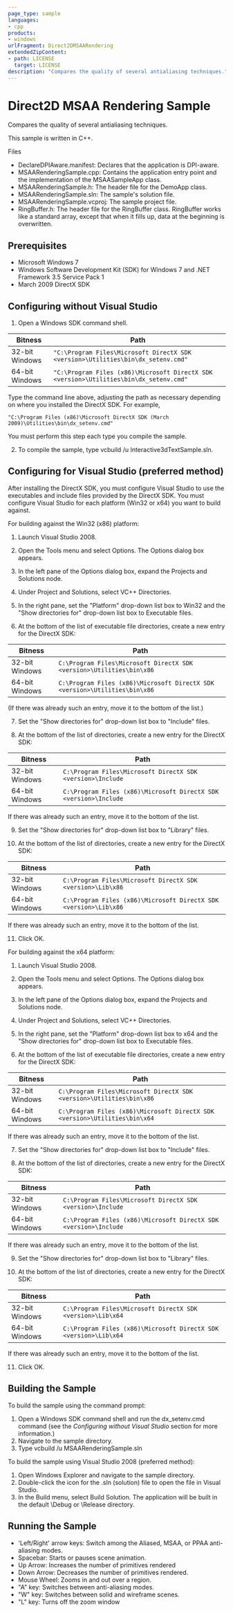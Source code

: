 ```yaml
---
page_type: sample
languages:
- cpp
products:
- windows
urlFragment: Direct2DMSAARendering
extendedZipContent:
- path: LICENSE
  target: LICENSE
description: "Compares the quality of several antialiasing techniques."
---
```


# Direct2D MSAA Rendering Sample

Compares the quality of several antialiasing techniques.

This sample is written in C++.

Files

* DeclareDPIAware.manifest: Declares that the application is DPI-aware. 
* MSAARenderingSample.cpp: Contains the application entry point and the implementation of the MSAASampleApp class.
* MSAARenderingSample.h: The header file for the DemoApp class.
* MSAARenderingSample.sln: The sample's solution file.
* MSAARenderingSample.vcproj: The sample project file.
* RingBuffer.h: The header file for the RingBuffer class. RingBuffer works like a standard array, except that when it fills up, data at the beginning is overwritten.
 
## Prerequisites

* Microsoft Windows 7
* Windows Software Development Kit (SDK) for Windows 7 and .NET Framework 3.5 Service Pack 1 
* March 2009 DirectX SDK

## Configuring without Visual Studio

1. Open a Windows SDK command shell. 

| Bitness        | Path                                                                                   |
|----------------|----------------------------------------------------------------------------------------|
| 32-bit Windows | `"C:\Program Files\Microsoft DirectX SDK <version>\Utilities\bin\dx_setenv.cmd"`       |
| 64-bit Windows | `"C:\Program Files (x86)\Microsoft DirectX SDK <version>\Utilities\bin\dx_setenv.cmd"` |

Type the command line above, adjusting the path as necessary depending on where you installed the DirectX SDK. For example,

```
"C:\Program Files (x86)\Microsoft DirectX SDK (March 2009)\Utilities\bin\dx_setenv.cmd"
```

You must perform this step each type you compile the sample.

2. To compile the sample, type vcbuild /u Interactive3dTextSample.sln.


## Configuring for Visual Studio (preferred method)

After installing the DirectX SDK, you must configure Visual Studio
to use the executables and include files provided by the DirectX SDK. You must configure Visual Studio for
each platform (Win32 or x64) you want to build against. 

For building against the Win32 (x86) platform:

1. Launch Visual Studio 2008.

2. Open the Tools menu and select Options. The Options dialog box appears.

3. In the left pane of the Options dialog box, expand the Projects and Solutions node.

4. Under Project and Solutions, select VC++ Directories.

5. In the right pane, set the "Platform" drop-down list box to Win32 and the 
   "Show directories for" drop-down list box to Executable files.

6. At the bottom of the list of executable file directories, create a new entry for the DirectX SDK:

| Bitness        | Path                                                                       |
|----------------|----------------------------------------------------------------------------|
| 32-bit Windows | `C:\Program Files\Microsoft DirectX SDK <version>\Utilities\bin\x86`       |
| 64-bit Windows | `C:\Program Files (x86)\Microsoft DirectX SDK <version>\Utilities\bin\x86` |

(If there was already such an entry, move it to the bottom of the list.)
  
7. Set the "Show directories for" drop-down list box to "Include" files.

8. At the bottom of the list of directories, create a new entry for the DirectX SDK: 

| Bitness        | Path                                                             |
|----------------|------------------------------------------------------------------|
| 32-bit Windows | `C:\Program Files\Microsoft DirectX SDK <version>\Include`       |
| 64-bit Windows | `C:\Program Files (x86)\Microsoft DirectX SDK <version>\Include` |

If there was already such an entry, move it to the bottom of the list.

9. Set the "Show directories for" drop-down list box to "Library" files.

10. At the bottom of the list of directories, create a new entry for the DirectX SDK:

| Bitness        | Path                                                             |
|----------------|------------------------------------------------------------------|
| 32-bit Windows | `C:\Program Files\Microsoft DirectX SDK <version>\Lib\x86`       |
| 64-bit Windows | `C:\Program Files (x86)\Microsoft DirectX SDK <version>\Lib\x86` |

If there was already such an entry, move it to the bottom of the list.

11. Click OK.

For building against the x64 platform:

1. Launch Visual Studio 2008.

2. Open the Tools menu and select Options. The Options dialog box appears.

3. In the left pane of the Options dialog box, expand the Projects and Solutions node.

4. Under Project and Solutions, select VC++ Directories.

5. In the right pane, set the "Platform" drop-down list box to x64 and the 
 "Show directories for" drop-down list box to Executable files. 

6. At the bottom of the list of executable file directories, create a new entry for the DirectX SDK:  

| Bitness        | Path                                                                       |
|----------------|----------------------------------------------------------------------------|
| 32-bit Windows | `C:\Program Files\Microsoft DirectX SDK <version>\Utilities\bin\x86`       |
| 64-bit Windows | `C:\Program Files (x86)\Microsoft DirectX SDK <version>\Utilities\bin\x64` |

If there was already such an entry, move it to the bottom of the list.

7. Set the "Show directories for" drop-down list box to "Include" files.

8. At the bottom of the list of directories, create a new entry for the DirectX SDK: 

| Bitness        | Path                                                             |
|----------------|------------------------------------------------------------------|
| 32-bit Windows | `C:\Program Files\Microsoft DirectX SDK <version>\Include`       |
| 64-bit Windows | `C:\Program Files (x86)\Microsoft DirectX SDK <version>\Include` |

If there was already such an entry, move it to the bottom of the list.

9.  Set the "Show directories for" drop-down list box to "Library" files.

10. At the bottom of the list of directories, create a new entry for the DirectX SDK:

| Bitness        | Path                                                             |
|----------------|------------------------------------------------------------------|
| 32-bit Windows | `C:\Program Files\Microsoft DirectX SDK <version>\Lib\x64`       |
| 64-bit Windows | `C:\Program Files (x86)\Microsoft DirectX SDK <version>\Lib\x64` |

If there was already such an entry, move it to the bottom of the list.

11. Click OK.

## Building the Sample

To build the sample using the command prompt:

1. Open a Windows SDK command shell and run the dx_setenv.cmd command (see the _Configuring without Visual Studio_ section for more information.)
2. Navigate to the sample directory.
3. Type vcbuild /u MSAARenderingSample.sln

To build the sample using Visual Studio 2008 (preferred method):

1. Open Windows Explorer and navigate to the sample directory.
2. Double-click the icon for the .sln (solution) file to open the file in Visual Studio.
3. In the Build menu, select Build Solution. The application will be built in the default \Debug or \Release directory.


## Running the Sample

* 'Left/Right' arrow keys: Switch among the Aliased, MSAA, or PPAA anti-aliasing modes.
* Spacebar: Starts or pauses scene animation. 
* Up Arrow: Increases the number of primitives rendered 
* Down Arrow: Decreases the number of primitives rendered. 
* Mouse Wheel: Zooms in and out over a region.
* "A" key: Switches between anti-aliasing modes. 
* "W" key: Switches between solid and wireframe scenes.
* "L" key: Turns off the zoom window 
